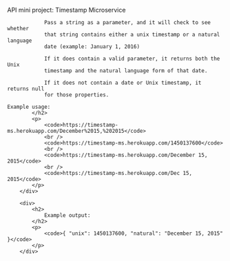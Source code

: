 API mini project: Timestamp Microservice

				Pass a string as a parameter, and it will check to see whether 
				that string contains either a unix timestamp or a natural language 
				date (example: January 1, 2016)

				If it does contain a valid parameter, it returns both the Unix 
				timestamp and the natural language form of that date.

				If it does not contain a date or Unix timestamp, it returns null 
				for those properties.

	Example usage:
			</h2>
			<p>
				<code>https://timestamp-ms.herokuapp.com/December%2015,%202015</code>
				<br />
				<code>https://timestamp-ms.herokuapp.com/1450137600</code>
				<br />
				<code>https://timestamp-ms.herokuapp.com/December 15, 2015</code>
				<br />
				<code>https://timestamp-ms.herokuapp.com/Dec 15, 2015</code>
			</p>
		</div>
		
		<div>
			<h2>
				Example output:
			</h2>
			<p>
				<code>{ "unix": 1450137600, "natural": "December 15, 2015" }</code>
			</p>
		</div>